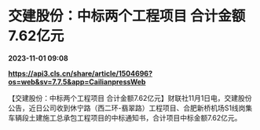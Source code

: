 # 交建股份：中标两个工程项目 合计金额7.62亿元

**2023-11-01 09:08**

**https://api3.cls.cn/share/article/1504696?os=web&sv=7.7.5&app=CailianpressWeb**

【交建股份：中标两个工程项目 合计金额7.62亿元】财联社11月1日电，交建股份公告，近日公司收到休宁路（西二环-翡翠路）工程项目、合肥新桥机场S1线岗集车辆段土建施工总承包工程项目的中标通知书，合计项目中标金额7.62亿元。